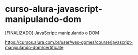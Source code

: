 # curso-alura-javascript-manipulando-dom
[FINALIZADO] JavaScript: manipulando o DOM

https://cursos.alura.com.br/user/wes-gomes/course/javascript-manipulando-dom/certificate
